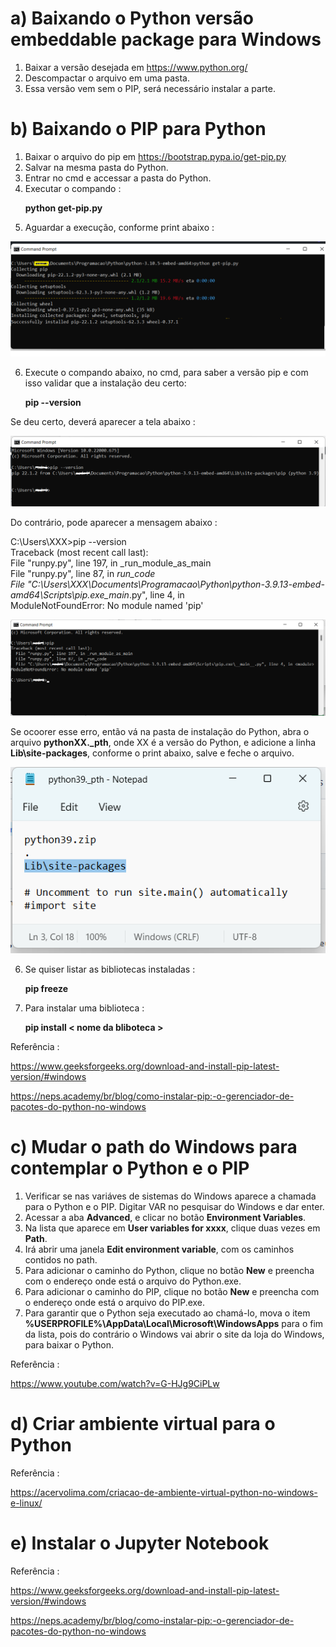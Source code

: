 # a) Baixando o Python versão embeddable package para Windows
1. Baixar a versão desejada em https://www.python.org/
2. Descompactar o arquivo em uma pasta.
3. Essa versão vem sem o PIP, será necessário instalar a parte.

# b) Baixando o PIP para Python
1. Baixar o arquivo do pip em https://bootstrap.pypa.io/get-pip.py
2. Salvar na mesma pasta do Python.
3. Entrar no cmd e accessar a pasta do Python.
4. Executar  o compando :<p>
 **python get-pip.py**  
5. Aguardar a execução, conforme print abaixo :
  <img src="/image/image01.png">

6. Execute o compando abaixo, no cmd, para saber a versão pip e com isso validar que a instalação deu certo:<p>
 **pip --version**

  Se deu certo, deverá aparecer a tela abaixo : <p>
  <img src="/image/image03.png">
    
  Do contrário, pode aparecer a mensagem abaixo : <p>
  
  C:\Users\XXX>pip --version<br>
  Traceback (most recent call last):<br>
  File "runpy.py", line 197, in _run_module_as_main<br>
  File "runpy.py", line 87, in _run_code<br>
  File "C:\Users\XXX\Documents\Programacao\Python\python-3.9.13-embed-amd64\Scripts\pip.exe\__main__.py", line 4, in <module><br>
  ModuleNotFoundError: No module named 'pip'<p>

  <img src="/image/image02.png">
  
  Se ocoorer esse erro, então vá na pasta de instalação do Python, abra o arquivo **pythonXX._pth**, onde XX é a versão do Python, e adicione a linha **Lib\site-packages**, conforme o print abaixo, salve e feche o arquivo. <p>
  <img src="/image/image04.png">
  
6. Se quiser listar as bibliotecas instaladas :<p>
  **pip freeze**
7. Para instalar uma biblioteca :<p>
  **pip install < nome da bliboteca >**  

Referência :<p>
https://www.geeksforgeeks.org/download-and-install-pip-latest-version/#windows<p>
https://neps.academy/br/blog/como-instalar-pip:-o-gerenciador-de-pacotes-do-python-no-windows
  
# c) Mudar o path do Windows para contemplar o Python e o PIP
1. Verificar se nas variáves de sistemas do Windows aparece a chamada para o Python e o PIP. Digitar VAR no pesquisar do Windows e dar enter.
2. Acessar a aba **Advanced**, e clicar no botão **Environment Variables**.
3. Na lista que aparece em **User variables for xxxx**, clique duas vezes em **Path**.
4. Irá abrir uma janela **Edit environment variable**, com os caminhos contidos no path.
5. Para adicionar o caminho do Python, clique no botão **New** e preencha com o endereço onde está o arquivo do Python.exe.
6. Para adicionar o caminho do PIP, clique no botão **New** e preencha com o endereço onde está o arquivo do PIP.exe.
7. Para garantir que o Python seja executado ao chamá-lo, mova o item **%USERPROFILE%\AppData\Local\Microsoft\WindowsApps** para o fim da lista, pois do contrário o Windows vai abrir o site da loja do Windows, para baixar o Python.
  
  Referência :<p>
  https://www.youtube.com/watch?v=G-HJg9CiPLw
  
# d) Criar ambiente virtual para o Python

  
  Referência :<p>
  https://acervolima.com/criacao-de-ambiente-virtual-python-no-windows-e-linux/
  
# e) Instalar o Jupyter Notebook

  
Referência :<p>
https://www.geeksforgeeks.org/download-and-install-pip-latest-version/#windows<p>
https://neps.academy/br/blog/como-instalar-pip:-o-gerenciador-de-pacotes-do-python-no-windows
